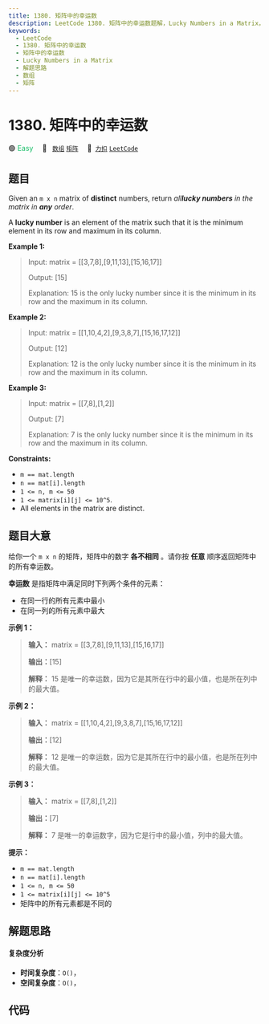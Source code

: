 ```yaml
---
title: 1380. 矩阵中的幸运数
description: LeetCode 1380. 矩阵中的幸运数题解，Lucky Numbers in a Matrix，包含解题思路、复杂度分析以及完整的 JavaScript 代码实现。
keywords:
  - LeetCode
  - 1380. 矩阵中的幸运数
  - 矩阵中的幸运数
  - Lucky Numbers in a Matrix
  - 解题思路
  - 数组
  - 矩阵
---
```


# 1380. 矩阵中的幸运数

🟢 <font color=#15bd66>Easy</font>&emsp; 🔖&ensp; [`数组`](/tag/array.md) [`矩阵`](/tag/matrix.md)&emsp; 🔗&ensp;[`力扣`](https://leetcode.cn/problems/lucky-numbers-in-a-matrix) [`LeetCode`](https://leetcode.com/problems/lucky-numbers-in-a-matrix)

## 题目

Given an `m x n` matrix of **distinct** numbers, return _all**lucky numbers**
in the matrix in **any** order_.

A **lucky number** is an element of the matrix such that it is the minimum
element in its row and maximum in its column.



**Example 1:**

> Input: matrix = [[3,7,8],[9,11,13],[15,16,17]]
> 
> Output: [15]
> 
> Explanation: 15 is the only lucky number since it is the minimum in its row and the maximum in its column.

**Example 2:**

> Input: matrix = [[1,10,4,2],[9,3,8,7],[15,16,17,12]]
> 
> Output: [12]
> 
> Explanation: 12 is the only lucky number since it is the minimum in its row and the maximum in its column.

**Example 3:**

> Input: matrix = [[7,8],[1,2]]
> 
> Output: [7]
> 
> Explanation: 7 is the only lucky number since it is the minimum in its row and the maximum in its column.

**Constraints:**

  * `m == mat.length`
  * `n == mat[i].length`
  * `1 <= n, m <= 50`
  * `1 <= matrix[i][j] <= 10^5`.
  * All elements in the matrix are distinct.


## 题目大意

给你一个 `m x n` 的矩阵，矩阵中的数字 **各不相同** 。请你按 **任意** 顺序返回矩阵中的所有幸运数。

**幸运数** 是指矩阵中满足同时下列两个条件的元素：

  * 在同一行的所有元素中最小
  * 在同一列的所有元素中最大



**示例 1：**

> 
> 
> 
> 
> 
> **输入：** matrix = [[3,7,8],[9,11,13],[15,16,17]]
> 
> **输出：**[15]
> 
> **解释：** 15 是唯一的幸运数，因为它是其所在行中的最小值，也是所在列中的最大值。
> 
> 

**示例 2：**

> 
> 
> 
> 
> 
> **输入：** matrix = [[1,10,4,2],[9,3,8,7],[15,16,17,12]]
> 
> **输出：**[12]
> 
> **解释：** 12 是唯一的幸运数，因为它是其所在行中的最小值，也是所在列中的最大值。
> 
> 

**示例 3：**

> 
> 
> 
> 
> 
> **输入：** matrix = [[7,8],[1,2]]
> 
> **输出：**[7]
> 
> **解释：** 7 是唯一的幸运数字，因为它是行中的最小值，列中的最大值。
> 
> 



**提示：**

  * `m == mat.length`
  * `n == mat[i].length`
  * `1 <= n, m <= 50`
  * `1 <= matrix[i][j] <= 10^5`
  * 矩阵中的所有元素都是不同的


## 解题思路

#### 复杂度分析

- **时间复杂度**：`O()`，
- **空间复杂度**：`O()`，

## 代码

```javascript

```